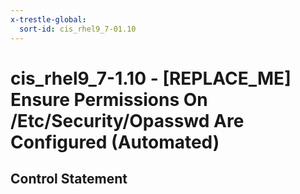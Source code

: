 ```yaml
---
x-trestle-global:
  sort-id: cis_rhel9_7-01.10
---
```


# cis_rhel9_7-1.10 - \[REPLACE_ME\] Ensure Permissions On /Etc/Security/Opasswd Are Configured (Automated)

## Control Statement
